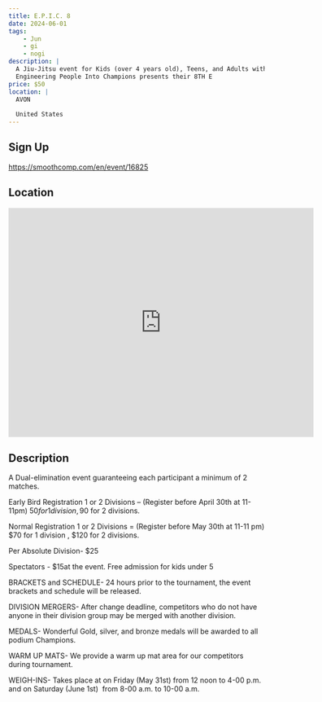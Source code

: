 ```yaml
---
title: E.P.I.C. 8
date: 2024-06-01
tags:
    - Jun
    - gi 
    - nogi 
description: |
  A Jiu-Jitsu event for Kids (over 4 years old), Teens, and Adults with Absolute and Master&#039;s divisions!
  Engineering People Into Champions presents their 8TH E
price: $50
location: |
  AVON
  
  United States
---
```

## Sign Up
https://smoothcomp.com/en/event/16825

## Location
<iframe src="https://www.google.com/maps/embed?pb=!1m18!1m12!1m3!1d12345.6789!2d-106.5194710!3d39.6346617!2m3!1f0!2f0!3f0!3m2!1i1024!2i768!4f13.1!3m3!1m2!1s0x0%3A0x0!2z39.6346617!5e0!3m2!1sen!2sus!4v1234567890" width="600" height="450" style="border:0;" allowfullscreen="" loading="lazy"></iframe>

## Description
A Dual-elimination event guaranteeing each participant a minimum of 2 matches.


Early Bird Registration 1 or 2 Divisions – (Register before April 30th at 11-11pm) $50 for 1 division, 90$ for 2 divisions.


Normal Registration 1 or 2 Divisions = (Register before May 30th at 11-11 pm) $70 for 1 division , $120 for 2 divisions.


Per Absolute Division- $25


Spectators - $15at the event. Free admission for kids under 5


BRACKETS and SCHEDULE- 24 hours prior to the tournament, the event brackets and schedule will be released.


DIVISION MERGERS- After change deadline, competitors who do not have anyone in their division group may be merged with another division. 


MEDALS- Wonderful Gold, silver, and bronze medals will be awarded to all podium Champions. 


WARM UP MATS- We provide a warm up mat area for our competitors during tournament. 


WEIGH-INS- Takes place at on Friday (May 31st) from 12 noon to 4-00 p.m. and on Saturday (June 1st)  from 8-00 a.m. to 10-00 a.m.